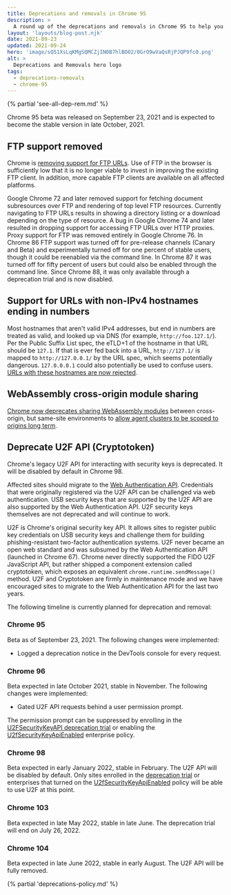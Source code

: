 ```yaml
---
title: Deprecations and removals in Chrome 95
description: >
  A round up of the deprecations and removals in Chrome 95 to help you plan.
layout: 'layouts/blog-post.njk'
date: 2021-09-23
updated: 2021-09-24
hero: 'image/sQ51XsLqKMgSQMCZjIN0B7hlBO02/0GrO9wVaQsRjPJQP9fc0.png'
alt: >
  Deprecations and Removals hero logo
tags:
  - deprecations-removals
  - chrome-95
---
```


{% partial 'see-all-dep-rem.md' %}

Chrome 95 beta was released on September 23, 2021 and is expected to become the
stable version in late October, 2021.

## FTP support removed

Chrome is [removing support for FTP
URLs](https://www.chromestatus.com/feature/6246151319715840). Use of FTP in the
browser is sufficiently low that it is no longer viable to invest in improving
the existing FTP client. In addition, more capable FTP clients are available on
all affected platforms.

Google Chrome 72 and later removed support for fetching document subresources
over FTP and rendering of top level FTP resources. Currently navigating to FTP
URLs results in showing a directory listing or a download depending on the type
of resource. A bug in Google Chrome 74 and later resulted in dropping support for
accessing FTP URLs over HTTP proxies. Proxy support for FTP was removed entirely
in Google Chrome 76. In Chrome 86 FTP support was turned off for pre-release
channels (Canary and Beta) and experimentally turned off for one percent of
stable users, though it could be reenabled via the command line. In Chrome 87 it
was turned off for fifty percent of users but could also be enabled through the
command line. Since Chrome 88, it was only available through a deprecation trial
and is now disabled.

## Support for URLs with non-IPv4 hostnames ending in numbers

Most hostnames that aren't valid IPv4 addresses, but end in numbers are treated
as valid, and looked up via DNS (for example, `http://foo.127.1/`). Per the Public
Suffix List spec, the eTLD+1 of the hostname in that URL should be `127.1`. If
that is ever fed back into a URL, `http://127.1/` is mapped to
`http://127.0.0.1/` by the URL spec, which seems potentially dangerous.
`127.0.0.0.1` could also potentially be used to confuse users.
[URLs with these hostnames are now rejected](https://www.chromestatus.com/feature/5679790780579840).

## WebAssembly cross-origin module sharing

[Chrome now deprecates sharing WebAssembly modules](https://www.chromestatus.com/feature/5650158039597056)
between cross-origin, but same-site environments to
[allow agent clusters to be scoped to origins long term](/blog/wasm-module-sharing-restricted-to-same-origin/).

## Deprecate U2F API (Cryptotoken)

Chrome's legacy U2F API for interacting with security keys is deprecated. It
will be disabled by default in Chrome 98.

Affected sites should migrate to the [Web Authentication
API](https://developer.mozilla.org/docs/Web/API/Web_Authentication_API).
Credentials that were originally registered via the U2F API can be challenged
via web authentication. USB security keys that are supported by the U2F API are
also supported by the Web Authentication API. U2F security keys themselves are
not deprecated and will continue to work.

U2F is Chrome's original security key API. It allows sites to register public
key credentials on USB security keys and challenge them for building
phishing-resistant two-factor authentication systems. U2F never became an open
web standard and was subsumed by the Web Authentication API (launched in Chrome
67). Chrome never directly supported the FIDO U2F JavaScript API, but rather
shipped a component extension called cryptotoken, which exposes an equivalent
`chrome.runtime.sendMessage()` method. U2F and Cryptotoken are firmly in
maintenance mode and we have encouraged sites to migrate to the Web
Authentication API for the last two years.

The following timeline is currently planned for deprecation and removal:

### Chrome 95

Beta as of September 23, 2021. The following changes were implemented:

+   Logged a deprecation notice in the DevTools console for every request.

### Chrome 96

Beta expected in late October 2021, stable in November. The following changes
were implemented:

+   Gated U2F API requests behind a user permission prompt.

The permission prompt can be suppressed by enrolling in the [U2FSecurityKeyAPI
deprecation trial](/origintrials/#/view_trial/-6366963973195038719)
or enabling the [U2fSecurityKeyApiEnabled](https://chromeenterprise.google/policies/#U2fSecurityKeyApiEnabled)
enterprise policy.

### Chrome 98

Beta expected in early January 2022, stable in February. The U2F API will be
disabled by default. Only sites enrolled in the [deprecation
trial](/origintrials/#/view_trial/-6366963973195038719)
or enterprises that turned on the
[U2fSecurityKeyApiEnabled](https://chromeenterprise.google/policies/#U2fSecurityKeyApiEnabled)
policy will be able to use U2F at this point.

### Chrome 103

Beta expected in late May 2022, stable in late June. The deprecation trial will
end on July 26, 2022.

### Chrome 104

Beta expected in late June 2022, stable in early August. The  U2F API will
be fully removed.

{% partial 'deprecations-policy.md' %}
